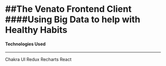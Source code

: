 ##The Venato Frontend Client
####Using Big Data to help with Healthy Habits
==========

#### Technologies Used
----
Chakra UI
Redux
Recharts
React



